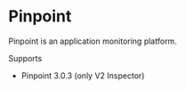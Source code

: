 # Pinpoint

Pinpoint is an application monitoring platform.

Supports
- Pinpoint 3.0.3 (only V2 Inspector)
